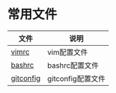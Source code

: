 # 常用文件

| 文件                                                         | 说明              |
| ------------------------------------------------------------ | ----------------- |
| [vimrc](http://120.48.82.24:9100/note_linux_env/vimrc ".vimrc") | vim配置文件       |
| [bashrc](http://120.48.82.24:9100/note_linux_env/bashrc ".bashrc") | bashrc配置文件    |
| [gitconfig](http://120.48.82.24:9100/note_linux_env/gitconfig ".gitconfig") | gitconfig配置文件 |

